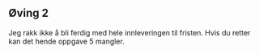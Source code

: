 ## Øving 2

Jeg rakk ikke å bli ferdig med hele innleveringen til fristen.
Hvis du retter kan det hende oppgave 5 mangler. 
